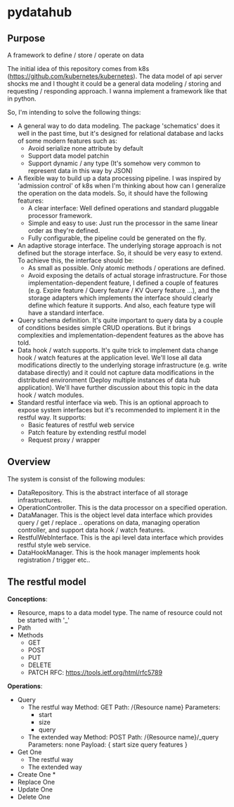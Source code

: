 # pydatahub

## Purpose

A framework to define / store / operate on data

The initial idea of this repository comes from k8s (https://github.com/kubernetes/kubernetes). The data model of api server shocks me and I thought it could be a general data modeling / storing and requesting / responding approach. I wanna implement a framework like that in python.

So, I'm intending to solve the following things:

* A general way to do data modeling. The package 'schematics' does it well in the past time, but it's designed for relational database and lacks of some modern features such as:
  * Avoid serialize none attribute by default
  * Support data model patchin
  * Support dynamic / any type (It's somehow very common to represent data in this way by JSON)
* A flexible way to build up a data processing pipeline. I was inspired by 'admission control' of k8s when I'm thinking about how can I generalize the operation on the data models. So, it should have the following features:
  * A clear interface: Well defined operations and standard pluggable processor framework.
  * Simple and easy to use: Just run the processor in the same linear order as they're defined.
  * Fully configurable, the pipeline could be generated on the fly.
* An adaptive storage interface. The underlying storage approach is not defined but the storage interface. So, it should be very easy to extend. To achieve this, the interface should be:
  * As small as possible. Only atomic methods / operations are defined.
  * Avoid exposing the details of actual storage infrastructure. For those implementation-dependent feature, I defined a couple of features (e.g. Expire feature / Query feature / KV Query feature ...), and the storage adapters which implements the interface should clearly define which feature it supports. And also, each feature type will have a standard interface.
* Query schema definition. It's quite important to query data by a couple of conditions besides simple CRUD operations. But it brings complexities and implementation-dependent features as the above has told.
* Data hook / watch supports. It's quite trick to implement data change hook / watch features at the application level. We'll lose all data modifications directly to the underlying storage infrastructure (e.g. write database directly) and it could not capture data modifications in the distributed environment (Deploy multiple instances of data hub application). We'll have further discussion about this topic in the data hook / watch modules.
* Standard restful interface via web. This is an optional approach to expose system interfaces but it's recommended to implement it in the restful way. It supports:
  * Basic features of restful web service
  * Patch feature by extending restful model
  * Request proxy / wrapper

## Overview

The system is consist of the following modules:

* DataRepository. This is the abstract interface of all storage infrastructures.
* OperationController. This is the data processor on a specified operation.
* DataManager. This is the object level data interface which provides query / get / replace .. operations on data, managing operation controller, and support data hook / watch features.
* RestfulWebInterface. This is the api level data interface which provides restful style web service.
* DataHookManager. This is the hook manager implements hook registration / trigger etc..

## The restful model

__Conceptions__:

* Resource, maps to a data model type. The name of resource could not be started with '\_'
* Path
* Methods
  * GET
  * POST
  * PUT
  * DELETE
  * PATCH
    RFC: https://tools.ietf.org/html/rfc5789

__Operations__:

* Query
  * The restful way
    Method: GET
    Path: /{Resource name}
    Parameters:
    * start
    * size
    * query
  * The extended way
    Method: POST
    Path: /{Resource name}/\_query
    Parameters: none
    Payload:
    {
        start
        size
        query
        features
    }
* Get One
  * The restful way
  * The extended way
* Create One
  *
* Replace One
* Update One
* Delete One
